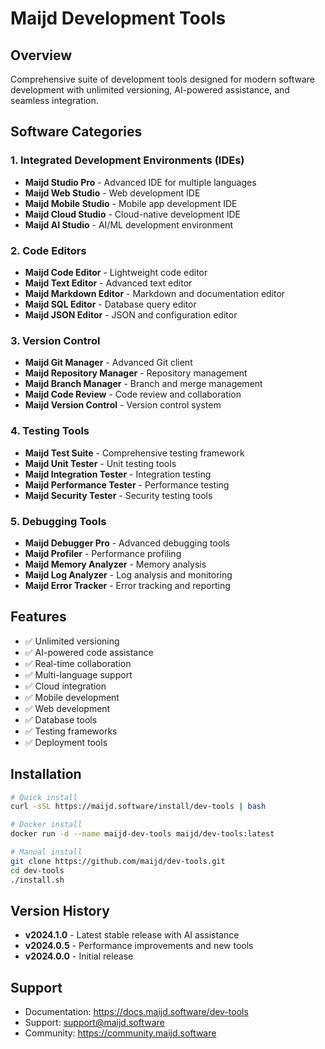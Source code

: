 # Maijd Development Tools

## Overview
Comprehensive suite of development tools designed for modern software development with unlimited versioning, AI-powered assistance, and seamless integration.

## Software Categories

### 1. Integrated Development Environments (IDEs)
- **Maijd Studio Pro** - Advanced IDE for multiple languages
- **Maijd Web Studio** - Web development IDE
- **Maijd Mobile Studio** - Mobile app development IDE
- **Maijd Cloud Studio** - Cloud-native development IDE
- **Maijd AI Studio** - AI/ML development environment

### 2. Code Editors
- **Maijd Code Editor** - Lightweight code editor
- **Maijd Text Editor** - Advanced text editor
- **Maijd Markdown Editor** - Markdown and documentation editor
- **Maijd SQL Editor** - Database query editor
- **Maijd JSON Editor** - JSON and configuration editor

### 3. Version Control
- **Maijd Git Manager** - Advanced Git client
- **Maijd Repository Manager** - Repository management
- **Maijd Branch Manager** - Branch and merge management
- **Maijd Code Review** - Code review and collaboration
- **Maijd Version Control** - Version control system

### 4. Testing Tools
- **Maijd Test Suite** - Comprehensive testing framework
- **Maijd Unit Tester** - Unit testing tools
- **Maijd Integration Tester** - Integration testing
- **Maijd Performance Tester** - Performance testing
- **Maijd Security Tester** - Security testing tools

### 5. Debugging Tools
- **Maijd Debugger Pro** - Advanced debugging tools
- **Maijd Profiler** - Performance profiling
- **Maijd Memory Analyzer** - Memory analysis
- **Maijd Log Analyzer** - Log analysis and monitoring
- **Maijd Error Tracker** - Error tracking and reporting

## Features
- ✅ Unlimited versioning
- ✅ AI-powered code assistance
- ✅ Real-time collaboration
- ✅ Multi-language support
- ✅ Cloud integration
- ✅ Mobile development
- ✅ Web development
- ✅ Database tools
- ✅ Testing frameworks
- ✅ Deployment tools

## Installation
```bash
# Quick install
curl -sSL https://maijd.software/install/dev-tools | bash

# Docker install
docker run -d --name maijd-dev-tools maijd/dev-tools:latest

# Manual install
git clone https://github.com/maijd/dev-tools.git
cd dev-tools
./install.sh
```

## Version History
- **v2024.1.0** - Latest stable release with AI assistance
- **v2024.0.5** - Performance improvements and new tools
- **v2024.0.0** - Initial release

## Support
- Documentation: https://docs.maijd.software/dev-tools
- Support: support@maijd.software
- Community: https://community.maijd.software